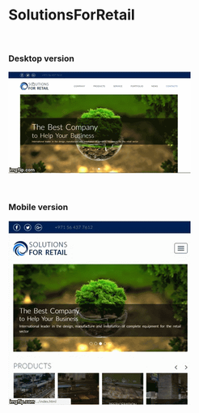 # SolutionsForRetail
<p >
<a href="https://galynawork.github.io/SolutionsForRetail/" target="_blank"></a></p>
<br/>
<h3 font-size="22px">Desktop version</h3>

<p>
   <img src="https://github.com/GalynaWork/SolutionsForRetail/blob/master/desktop.gif" width="">
</p>

<br/>


<h3 font-size="22px">Mobile version</h3>
<p >
   <img src="https://github.com/GalynaWork/SolutionsForRetail/blob/master/mobile.gif" width="">
</p>



